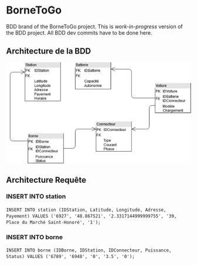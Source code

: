 # BorneToGo

BDD brand of the BorneToGo project. This is *work-in-progress* version of the BDD project. All BDD dev commits have to be done here.

## Architecture de la BDD
![Architecture de la BDD](/images/Schema_BDD.png)

## Architecture Requête

### INSERT INTO station
`INSERT INTO station (IDStation, Latitude, Longitude, Adresse, Payement) VALUES ('6927', '48.867521', '2.3317144999999755', '39, Place du Marché Saint-Honoré', '1');`

### INSERT INTO borne
`INSERT INTO borne (IDBorne, IDStation, IDConnecteur, Puissance, Status) VALUES ('6789', '6948', '0', '3.5', '0');`
